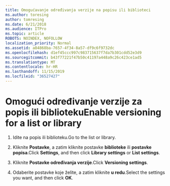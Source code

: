 ```yaml
---
title: Omogućavanje određivanja verzije na popisu ili biblioteci
ms.author: toresing
author: tomresing
ms.date: 6/21/2018
ms.audience: ITPro
ms.topic: article
ROBOTS: NOINDEX, NOFOLLOW
localization_priority: Normal
ms.assetid: a84868ba-7657-4f34-8a57-df9c6f9732dc
ms.openlocfilehash: d1ef45ccc997c983715637f7da7b301cdd52e3d9
ms.sourcegitcommit: b43f77221f47b50c41197a448a9c26c423ce1ad5
ms.translationtype: MT
ms.contentlocale: hr-HR
ms.lasthandoff: 11/15/2019
ms.locfileid: "36527427"
---
```

# <a name="enable-versioning-for-a-list-or-library"></a><span data-ttu-id="a2b1a-102">Omogući određivanje verzije za popis ili biblioteku</span><span class="sxs-lookup"><span data-stu-id="a2b1a-102">Enable versioning for a list or library</span></span>

1. <span data-ttu-id="a2b1a-103">Idite na popis ili biblioteku.</span><span class="sxs-lookup"><span data-stu-id="a2b1a-103">Go to the list or library.</span></span>
    
2. <span data-ttu-id="a2b1a-104">Kliknite **Postavke**, a zatim kliknite postavke **biblioteke** ili **postavke popisa**.</span><span class="sxs-lookup"><span data-stu-id="a2b1a-104">Click **Settings**, and then click **Library settings** or **List settings**.</span></span>
    
3. <span data-ttu-id="a2b1a-105">Kliknite **Postavke određivanja verzije**.</span><span class="sxs-lookup"><span data-stu-id="a2b1a-105">Click **Versioning settings**.</span></span>
    
4. <span data-ttu-id="a2b1a-106">Odaberite postavke koje želite, a zatim kliknite **u redu**.</span><span class="sxs-lookup"><span data-stu-id="a2b1a-106">Select the settings you want, and then click **OK**.</span></span>
    

